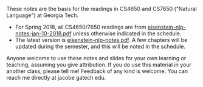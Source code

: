 These notes are the basis for the readings in CS4650 and CS7650 ("Natural Language") at Georgia Tech.

- For Spring 2018, all CS4650/7650 readings are from [eisenstein-nlp-notes-jan-10-2018.pdf](eisenstein-nlp-notes-jan-10-2018.pdf) unless otherwise indicated in the schedule. 
- The latest version is [eisenstein-nlp-notes.pdf](eisenstein-nlp-notes.pdf). A few chapters will be updated during the semester, and this will be noted in the schedule.

Anyone welcome to use these notes and slides for your own learning or teaching, assuming you give attribution. If you do use this material in your another class, please tell me! Feedback of any kind is welcome. You can reach me directly at jacobe gatech edu.

